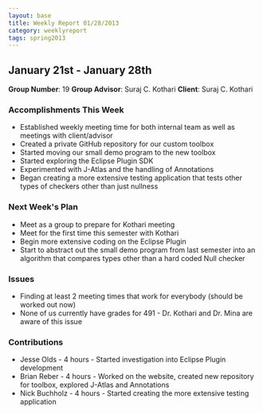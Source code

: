 ```yaml
---
layout: base
title: Weekly Report 01/28/2013
category: weeklyreport
tags: spring2013
---
```


## January 21st - January 28th

**Group Number**: 19
**Group Advisor**: Suraj C. Kothari
**Client**: Suraj C. Kothari

### Accomplishments This Week

* Established weekly meeting time for both internal team as well as meetings with client/advisor
* Created a private GitHub repository for our custom toolbox
* Started moving our small demo program to the new toolbox
* Started exploring the Eclipse Plugin SDK
* Experimented with J-Atlas and the handling of Annotations
* Began creating a more extensive testing application that tests other types of checkers other than just nullness

### Next Week's Plan

* Meet as a group to prepare for Kothari meeting
* Meet for the first time this semester with Kothari
* Begin more extensive coding on the Eclipse Plugin
* Start to abstract out the small demo program from last semester into an algorithm that compares types other than a hard coded Null checker

### Issues

* Finding at least 2 meeting times that work for everybody (should be worked out now)
* None of us currently have grades for 491 - Dr. Kothari and Dr. Mina are aware of this issue

### Contributions

* Jesse Olds - 4 hours - Started investigation into Eclipse Plugin development
* Brian Reber - 4 hours - Worked on the website, created new repository for toolbox, explored J-Atlas and Annotations
* Nick Buchholz - 4 hours - Started creating the more extensive testing application
